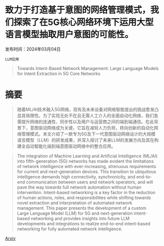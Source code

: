 # 致力于打造基于意图的网络管理模式，我们探索了在5G核心网络环境下运用大型语言模型抽取用户意图的可能性。

发布时间：2024年03月04日

`LLM应用`

> Towards Intent-Based Network Management: Large Language Models for Intent Extraction in 5G Core Networks

# 摘要

> 随着ML/AI技术融入5G网络，现有及未来设备对网络智能提出的挑战愈发凸显其局限性。为了实现无处不在且无需人工介入的全面自动化网络，我们急需提升网络的连通性、同步性以及用户与运营商之间的端到端通信。在此背景下，意图驱动网络成为关键，它旨在减轻人力负担，转向创新的自动化网络管理模式。本文介绍了一款专为5G及下一代意图驱动网络设计的大规模语言模型（LLM）的研发成果，并深入探讨了未来LLM的发展方向及其在构建全自动智能化端到端意图驱动网络中的整合应用。

> The integration of Machine Learning and Artificial Intelligence (ML/AI) into fifth-generation (5G) networks has made evident the limitations of network intelligence with ever-increasing, strenuous requirements for current and next-generation devices. This transition to ubiquitous intelligence demands high connectivity, synchronicity, and end-to-end communication between users and network operators, and will pave the way towards full network automation without human intervention. Intent-based networking is a key factor in the reduction of human actions, roles, and responsibilities while shifting towards novel extraction and interpretation of automated network management. This paper presents the development of a custom Large Language Model (LLM) for 5G and next-generation intent-based networking and provides insights into future LLM developments and integrations to realize end-to-end intent-based networking for fully automated network intelligence.

[Arxiv](https://arxiv.org/abs/2403.02238)